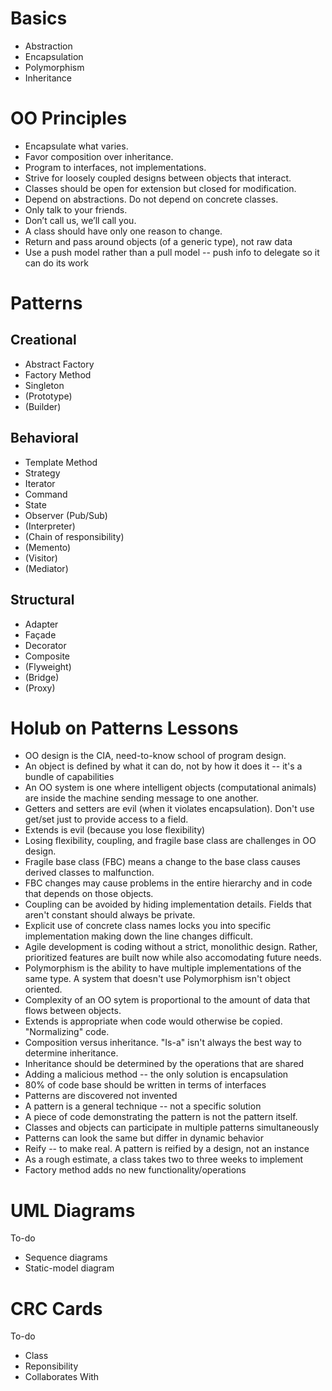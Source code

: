 # Basics 

* Abstraction
* Encapsulation
* Polymorphism
* Inheritance



# OO Principles

* Encapsulate what varies.
* Favor composition over inheritance.
* Program to interfaces, not implementations.
* Strive for loosely coupled designs between objects that interact.
* Classes should be open for extension but closed for modification.
* Depend on abstractions. Do not depend on concrete classes.
* Only talk to your friends.
* Don’t call us, we’ll call you.
* A class should have only one reason to change.
* Return and pass around objects (of a generic type), not raw data
* Use a push model rather than a pull model -- push info to delegate so it can do its work



# Patterns

## Creational
* Abstract Factory
* Factory Method
* Singleton
* (Prototype)
* (Builder)


## Behavioral
* Template Method
* Strategy
* Iterator
* Command
* State
* Observer (Pub/Sub)
* (Interpreter)
* (Chain of responsibility)
* (Memento)
* (Visitor)
* (Mediator)


## Structural
* Adapter
* Façade
* Decorator
* Composite
* (Flyweight)
* (Bridge)
* (Proxy)



# Holub on Patterns Lessons

* OO design is the CIA, need-to-know school of program design.
* An object is defined by what it can do, not by how it does it -- it's a bundle of capabilities
* An OO system is one where intelligent objects (computational animals) are inside the machine sending message to one another.
* Getters and setters are evil (when it violates encapsulation).  Don't use get/set just to provide access to a field.
* Extends is evil (because you lose flexibility)
* Losing flexibility, coupling, and fragile base class are challenges in OO design.
* Fragile base class (FBC) means a change to the base class causes derived classes to malfunction.
* FBC changes may cause problems in the entire hierarchy and in code that depends on those objects.
* Coupling can be avoided by hiding implementation details. Fields that aren't constant should always be private.
* Explicit use of concrete class names locks you into specific implementation making down the line changes difficult.
* Agile development is coding without a strict, monolithic design. Rather, prioritized features are built now while also accomodating future needs.
* Polymorphism is the ability to have multiple implementations of the same type. A system that doesn't use Polymorphism isn't object oriented.
* Complexity of an OO sytem is proportional to the amount of data that flows between objects.
* Extends is appropriate when code would otherwise be copied. "Normalizing" code.
* Composition versus inheritance. "Is-a" isn't always the best way to determine inheritance.
* Inheritance should be determined by the operations that are shared
* Adding a malicious method -- the only solution is encapsulation
* 80% of code base should be written in terms of interfaces
* Patterns are discovered not invented
* A pattern is a general technique -- not a specific solution
* A piece of code demonstrating the pattern is not the pattern itself.
* Classes and objects can participate in multiple patterns simultaneously
* Patterns can look the same but differ in dynamic behavior
* Reify -- to make real. A pattern is reified by a design, not an instance
* As a rough estimate, a class takes two to three weeks to implement
* Factory method adds no new functionality/operations



# UML Diagrams

To-do
* Sequence diagrams
* Static-model diagram



# CRC Cards

To-do
* Class
* Reponsibility
* Collaborates With
